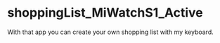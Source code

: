 # shoppingList_MiWatchS1_Active
With that app you can create your own shopping list with my keyboard.
